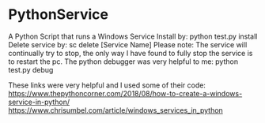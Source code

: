 # PythonService
A Python Script that runs a Windows Service 
Install by: python test.py install
Delete service by: sc delete [Service Name]
Please note: The service will continually try to stop, the only way I have found to fully stop the service is to restart the pc. 
The python debugger was very helpful to me: python test.py debug

These links were very helpful and I used some of their code: 
https://www.thepythoncorner.com/2018/08/how-to-create-a-windows-service-in-python/
https://www.chrisumbel.com/article/windows_services_in_python
